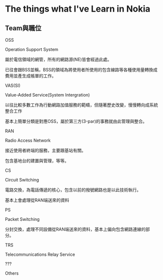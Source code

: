 # The things what I've Learn in Nokia



## Team與職位

OSS

Operation Support System

屬於電信領域的網管，所有的網路源(NE)皆會經過此處。

已往會跟BSS並稱，BSS的領域為將使用者所使用的包含線路等各種使用量轉換成費用並產生成帳單的工作。

VAS(SI)

Value-Added Service(System Intergration)

以往比較多數工作為行動網路加值服務的範疇，但隨著歷史改變，慢慢轉向成系統整合工作

基本上簡單分類是對應OSS，屬於第三方(3-par)的事務就由此管理與整合。

RAN

Radio Access Network

接近使用者終端的服務，主要跟基站有關。

包含基地台的建置與管理，等等。

CS

Circuit Switching

電路交換，為電話傳遞的核心，包含以前的撥號網路也是以此技術執行。

基本上會處理從RAN端送來的資料

PS

Packet Switching

分封交換，處理不同設備從RAN端送來的資料，基本上偏向包含網路連線的部分。

TRS

Telecommunications Relay Service

???

Others
